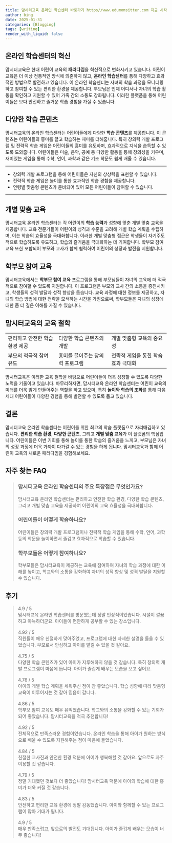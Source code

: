 ```yaml
---
title: 맘시터교육 온라인 학습센터 바로가기 https//www.edumomsitter.com 지금 시작하기
author: bing
date: 2025-01-31
categories: [Blogging]
tags: [writing]
render_with_liquid: false
---
```



<h2 id='온라인 학습센터의 혁신'>온라인 학습센터의 혁신</h2>

<p>맘시터교육은 현대 어린이 교육의 <b>패러다임</b>을 혁신적으로 변화시키고 있습니다. 어린이 교육은 더 이상 전통적인 방식에 의존하지 않고, <b>온라인 학습센터</b>를 통해 다양하고 효과적인 방법으로 발전하고 있습니다. 이 온라인 학습센터는 자녀의 학습 과정을 모니터링하고 참여할 수 있는 편리한 환경을 제공합니다. 부모님은 언제 어디서나 자녀의 학습 활동을 확인하고 지원할 수 있어 가족 간의 소통도 강화됩니다. 이러한 플랫폼을 통해 어린이들은 보다 안전하고 즐거운 학습 경험을 가질 수 있습니다.</p>

<h2 id='다양한 학습 콘텐츠'>다양한 학습 콘텐츠</h2>

<p>맘시터교육의 온라인 학습센터는 어린이들에게 다양한 <b>학습 콘텐츠</b>를 제공합니다. 이 콘텐츠는 어린이들의 흥미를 끌고 학습하는 재미를 더해줍니다. 특히 창의력 개발 프로그램 및 전략적 학습 게임은 어린이들의 흥미를 유도하며, 효과적으로 지식을 습득할 수 있도록 도와줍니다. 어린이들은 미술, 음악, 공예 등 다양한 활동을 통해 창의성을 키우며, 재미있는 게임을 통해 수학, 언어, 과학과 같은 기초 학문도 쉽게 배울 수 있습니다.</p>

<hr />

<ul>
    <li>창의력 개발 프로그램을 통해 어린이들은 자신의 상상력을 표현할 수 있습니다.</li>
    <li>전략적 학습 게임은 놀이를 통한 효과적인 학습 경험을 제공합니다.</li>
    <li>연령별 맞춤형 콘텐츠가 준비되어 있어 모든 어린이들이 참여할 수 있습니다.</li>
</ul>

<hr />

<h2 id='개별 맞춤 교육'>개별 맞춤 교육</h2>

<p>맘시터교육 온라인 학습센터는 각 어린이의 <b>학습 능력</b>과 성향에 맞춘 개별 맞춤 교육을 제공합니다. 교육 전문가들이 어린이의 성격과 수준을 고려해 개별 학습 계획을 수립하며, 이는 학습의 효율성을 극대화합니다. 이러한 개별 맞춤형 접근은 학생들이 자기주도적으로 학습하도록 유도하고, 학습의 즐거움을 극대화하는 데 기여합니다. 학부모 참여 교육 또한 포함되어 부모와 교사가 함께 협력하여 어린이의 성장과 발전을 지원합니다.</p>

<h2 id='학부모 참여 교육'>학부모 참여 교육</h2>

<p>맘시터교육에서는 <b>학부모 참여 교육</b> 프로그램을 통해 부모님들이 자녀의 교육에 더 적극적으로 참여할 수 있도록 지원합니다. 이 프로그램은 부모와 교사 간의 소통을 증진시키고, 학생들의 성격 발달과 성적 향상을 돕습니다. 교육 과정에 대한 정보를 제공하고, 자녀의 학습 방법에 대한 전략을 모색하는 시간을 가짐으로써, 학부모들은 자녀의 성장에 대한 좀 더 깊은 이해를 가질 수 있습니다.</p>

<h2 id='맘시터교육의 교육 철학'>맘시터교육의 교육 철학</h2>

<table>
    <tr>
        <td>편리하고 안전한 학습 환경 제공</td>
        <td>다양한 학습 콘텐츠의 개발</td>
        <td>개별 맞춤형 교육의 중요성</td>
    </tr>
    <tr>
        <td>부모의 적극적 참여 유도</td>
        <td>흥미를 끌어주는 창의력 프로그램</td>
        <td>전략적 게임을 통한 학습 효과 극대화</td>
    </tr>
</table>

<p>맘시터교육은 이러한 교육 철학을 바탕으로 어린이들이 더욱 성장할 수 있도록 다양한 노력을 기울이고 있습니다. 마무리하자면, 맘시터교육 온라인 학습센터는 어린이 교육의 미래를 더욱 밝게 만들어주는 역할을 하고 있으며, 특히 <b>놀이와 학습의 조화</b>를 통해 다음 세대 어린이들이 다양한 경험을 통해 발전할 수 있도록 돕고 있습니다.</p>

<h2 id='결론'>결론</h2>

<p>맘시터교육 온라인 학습센터는 어린이를 위한 최고의 학습 플랫폼으로 자리매김하고 있습니다. <b>편리한 학습 환경</b>, <b>다양한 콘텐츠</b>, 그리고 <b>개별 맞춤 교육</b>가 이 플랫폼의 핵심입니다. 어린이들은 이번 기회를 통해 놀이를 통한 학습의 즐거움을 느끼고, 부모님은 자녀의 성장 과정에 더욱 가까이 다가갈 수 있는 경험을 하게 됩니다. 맘시터교육과 함께 어린이 교육의 새로운 패러다임을 경험해보세요.</p>


<h2 id='자주_찾는_FAQ'>자주 찾는 FAQ</h2>
<div itemscope="" itemtype="https://schema.org/FAQPage"> 
<blockquote> 
<div itemscope="" itemprop="mainEntity" itemtype="https://schema.org/Question"> 
<h3 itemprop="name">맘시터교육 온라인 학습센터의 주요 특장점은 무엇인가요?</h3> 
<div itemscope="" itemprop="acceptedAnswer" itemtype="https://schema.org/Answer"> 
<span itemprop="text"> 
<p>맘시터교육 온라인 학습센터는 편리하고 안전한 학습 환경, 다양한 학습 콘텐츠, 그리고 개별 맞춤 교육을 제공하여 어린이의 교육 효율성을 극대화합니다.</p> 
</span> 
</div> 
</div> 

<div itemscope="" itemprop="mainEntity" itemtype="https://schema.org/Question"> 
<h3 itemprop="name">어린이들이 어떻게 학습하나요?</h3> 
<div itemscope="" itemprop="acceptedAnswer" itemtype="https://schema.org/Answer"> 
<span itemprop="text"> 
<p>어린이들은 창의력 개발 프로그램이나 전략적 학습 게임을 통해 수학, 언어, 과학 등의 학문을 놀이하면서 즐겁고 효과적으로 학습할 수 있습니다.</p> 
</span> 
</div> 
</div> 

<div itemscope="" itemprop="mainEntity" itemtype="https://schema.org/Question"> 
<h3 itemprop="name">학부모들은 어떻게 참여하나요?</h3> 
<div itemscope="" itemprop="acceptedAnswer" itemtype="https://schema.org/Answer"> 
<span itemprop="text"> 
<p>학부모들은 맘시터교육이 제공하는 교육에 참여하여 자녀의 학습 과정에 대한 이해를 높이고, 학교와의 소통을 강화하여 자녀의 성적 향상 및 성격 발달을 지원할 수 있습니다.</p> 
</span> 
</div> 
</div> 
</blockquote> 
</div>
<h2 id='후기'>후기</h2>
<div itemscope itemtype="https://schema.org/Product">
  <blockquote>
  <div itemprop="review" itemscope itemtype="https://schema.org/Review">
      <div itemprop="reviewRating" itemscope itemtype="https://schema.org/Rating"> <span itemprop="ratingValue">4.9</span> / <span itemprop="bestRating">5</span> </div>
      <span itemprop="reviewBody">맘시터교육 온라인 학습센터를 방문했는데 정말 인상적이었습니다. 시설이 깔끔하고 아늑하더군요. 아이들이 편안하게 공부할 수 있는 장소입니다.</span>
  </div>
  <br>
  <div itemprop="review" itemscope itemtype="https://schema.org/Review">
      <div itemprop="reviewRating" itemscope itemtype="https://schema.org/Rating"> <span itemprop="ratingValue">4.92</span> / <span itemprop="bestRating">5</span> </div>
      <span itemprop="reviewBody">직원들이 매우 친절하게 맞아주었고, 프로그램에 대한 자세한 설명을 들을 수 있었습니다. 부모로서 안심하고 아이를 맡길 수 있을 것 같아요.</span>
  </div>
  <br>
  <div itemprop="review" itemscope itemtype="https://schema.org/Review">
      <div itemprop="reviewRating" itemscope itemtype="https://schema.org/Rating"> <span itemprop="ratingValue">4.75</span> / <span itemprop="bestRating">5</span> </div>
      <span itemprop="reviewBody">다양한 학습 콘텐츠가 있어 아이가 지루해하지 않을 것 같습니다. 특히 창의력 개발 프로그램이 마음에 듭니다. 아이가 즐겁게 배우는 모습을 보고 싶어요.</span>
  </div>
  <br>
  <div itemprop="review" itemscope itemtype="https://schema.org/Review">
      <div itemprop="reviewRating" itemscope itemtype="https://schema.org/Rating"> <span itemprop="ratingValue">4.76</span> / <span itemprop="bestRating">5</span> </div>
      <span itemprop="reviewBody">아이의 개별 학습 계획을 세워주신 점이 참 좋았습니다. 학습 성향에 따라 맞춤형 교육이 이루어지는 것 같아 믿음이 갑니다.</span>
  </div>
  <br>
  <div itemprop="review" itemscope itemtype="https://schema.org/Review">
      <div itemprop="reviewRating" itemscope itemtype="https://schema.org/Rating"> <span itemprop="ratingValue">4.86</span> / <span itemprop="bestRating">5</span> </div>
      <span itemprop="reviewBody">학부모 참여 교육도 매우 유익했습니다. 학교와의 소통을 강화할 수 있는 기회가 되어 좋았습니다. 맘시터교육을 적극 추천합니다!</span>
  </div>
  <br>
  <div itemprop="review" itemscope itemtype="https://schema.org/Review">
      <div itemprop="reviewRating" itemscope itemtype="https://schema.org/Rating"> <span itemprop="ratingValue">4.92</span> / <span itemprop="bestRating">5</span> </div>
      <span itemprop="reviewBody">전체적으로 만족스러운 경험이었습니다. 온라인 학습을 통해 아이가 원하는 방식으로 배울 수 있도록 지원해주는 점이 마음에 들었습니다.</span>
  </div>
  <br>
  <div itemprop="review" itemscope itemtype="https://schema.org/Review">
      <div itemprop="reviewRating" itemscope itemtype="https://schema.org/Rating"> <span itemprop="ratingValue">4.84</span> / <span itemprop="bestRating">5</span> </div>
      <span itemprop="reviewBody">친절한 교사진과 안전한 환경 덕분에 아이가 행복해할 것 같아요. 앞으로도 자주 이용할 것 같습니다.</span>
  </div>
  <br>
  <div itemprop="review" itemscope itemtype="https://schema.org/Review">
      <div itemprop="reviewRating" itemscope itemtype="https://schema.org/Rating"> <span itemprop="ratingValue">4.79</span> / <span itemprop="bestRating">5</span> </div>
      <span itemprop="reviewBody">정말 기대했던 것보다 더 좋았습니다! 맘시터교육 덕분에 아이의 학습에 대한 흥미가 더욱 커질 것 같습니다.</span>
  </div>
  <br>
  <div itemprop="review" itemscope itemtype="https://schema.org/Review">
      <div itemprop="reviewRating" itemscope itemtype="https://schema.org/Rating"> <span itemprop="ratingValue">4.83</span> / <span itemprop="bestRating">5</span> </div>
      <span itemprop="reviewBody">안전하고 편리한 교육 환경에 정말 감동했습니다. 아이와 함께할 수 있는 프로그램이 많아 기대가 됩니다.</span>
  </div>
  <br>
  <div itemprop="review" itemscope itemtype="https://schema.org/Review">
      <div itemprop="reviewRating" itemscope itemtype="https://schema.org/Rating"> <span itemprop="ratingValue">4.9</span> / <span itemprop="bestRating">5</span> </div>
      <span itemprop="reviewBody">매우 만족스럽고, 앞으로의 발전도 기대됩니다. 아이가 즐겁게 배우는 모습이 너무 좋습니다!</span>
  </div>
  </blockquote>
</div>
